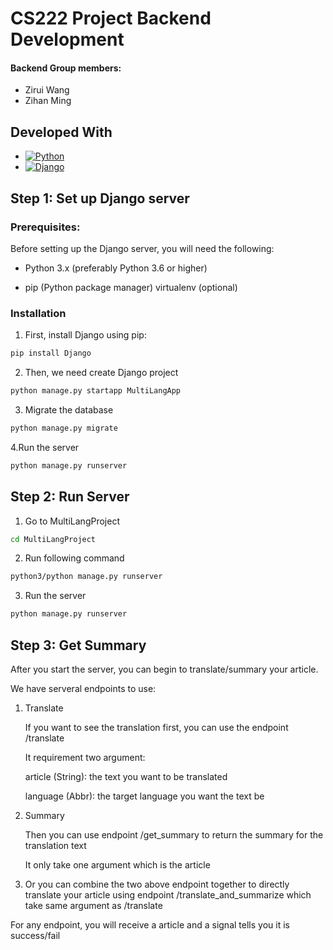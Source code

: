 # CS222 Project Backend Development
#### Backend Group members:
* Zirui Wang
* Zihan Ming

## Developed With

* [![Python](https://img.shields.io/badge/Python-3776AB.svg?style=flat&logo=python&logoColor=white)](https://www.python.org/)
* [![Django](https://img.shields.io/badge/Django-092E20.svg?style=flat&logo=django&logoColor=white)](https://www.djangoproject.com/)
## Step 1: Set up Django server

### Prerequisites:

Before setting up the Django server, you will need the following:

* Python 3.x (preferably Python 3.6 or higher)

* pip (Python package manager)
virtualenv (optional)

### Installation

1. First, install Django using pip:
```bash
pip install Django
```
2. Then, we need create Django project
```bash
python manage.py startapp MultiLangApp
```
3. Migrate the database
```bash
python manage.py migrate
```
4.Run the server
```bash
python manage.py runserver
```

## Step 2: Run Server

1. Go to MultiLangProject 
```bash
cd MultiLangProject
```
2. Run following command
```bash
python3/python manage.py runserver
```
3. Run the server
```bash
python manage.py runserver
```
## Step 3: Get Summary
After you start the server, you can begin to translate/summary your article.

We have serveral endpoints to use:

1. Translate

    If you want to see the translation first, you can use the endpoint /translate

    It requirement two argument:
        
    article (String): the text you want to be translated

    language (Abbr): the target language you want the text be

2. Summary
    
    Then you can use endpoint /get_summary to return the summary for the translation text

    It only take one argument which is the article

3. Or you can combine the two above endpoint together to directly translate your article using endpoint /translate_and_summarize which take same argument as /translate

For any endpoint, you will receive a article and a signal tells you it is success/fail